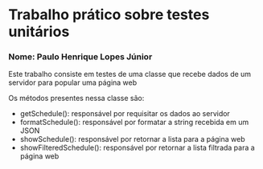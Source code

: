 # Trabalho prático sobre testes unitários

### Nome: Paulo Henrique Lopes Júnior


Este trabalho consiste em testes de uma classe que recebe dados de um servidor para popular uma página web

Os métodos presentes nessa classe são:

- getSchedule(): responsável por requisitar os dados ao servidor
- formatSchedule(): responsável por formatar a string recebida em um JSON
- showSchedule(): responsável por retornar a lista para a página web
- showFilteredSchedule(): responsável por retornar a lista filtrada para a página web
